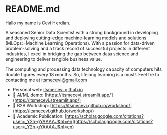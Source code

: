# README.md

Hallo my name is Cevi Herdian.

A seasoned Senior Data Scientist with a strong background in developing and deploying cutting-edge machine-learning models and solutions (MLOps:=Machine Learning Operations). With a passion for data-driven problem-solving and a track record of successful projects in different industries, I excel in bridging the gap between data science and engineering to deliver tangible business value.

The computing and processing data technology capacity of computers hits double figures every 18 months. So, lifelong learning is a must!. Feel fre to contacting me at itsmecevi@gmail.com


* Personal web: [itsmecevi.github.io](https://itsmecevi.github.io/)
* 🤖 AI/ML demo: [https://itsmecevi.streamlit.app/](https://itsmecevi.streamlit.app/)
* 🤝 B2B Workshop: [https://itsmecevi.github.io/workshop/](https://itsmecevi.github.io/workshop/)
* 📝 Academic Publication: [https://scholar.google.com/citations?user=_Y2h-gYAAAAJ&hl=en](https://scholar.google.com/citations?user=_Y2h-gYAAAAJ&hl=en)

